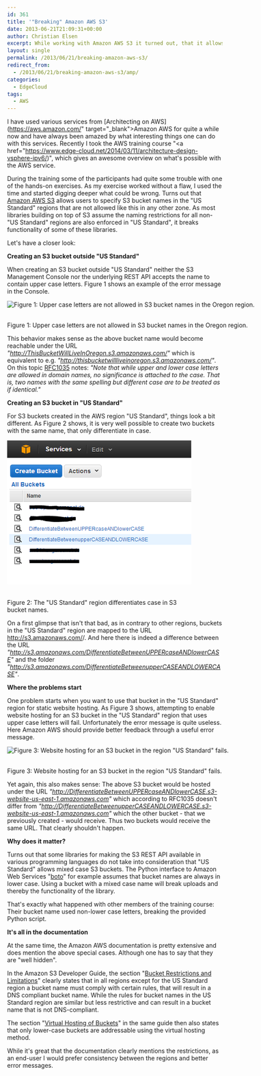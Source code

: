 ```yaml
---
id: 361
title: '"Breaking" Amazon AWS S3'
date: 2013-06-21T21:09:31+00:00
author: Christian Elsen
excerpt: While working with Amazon AWS S3 it turned out, that it allows users to specify S3 bucket names in the "US Standard" regions that are not allowed like this in any other zone. As most libraries building on top of S3 assume the naming restrictions for all non-"US Standard" regions are also enforced in "US Standard", this breaks quite a bit of things.
layout: single
permalink: /2013/06/21/breaking-amazon-aws-s3/
redirect_from:
  - /2013/06/21/breaking-amazon-aws-s3/amp/
categories:
  - EdgeCloud
tags:
  - AWS
---
```

I have used various services from [Architecting on AWS](https://aws.amazon.com/" target="_blank">Amazon AWS</a> for quite a while now and have always been amazed by what interesting things one can do with this services. Recently I took the AWS training course "<a href="https://www.edge-cloud.net/2014/03/11/architecture-design-vsphere-ipv6/)", which gives an awesome overview on what's possible with the AWS service.

During the training some of the participants had quite some trouble with one of the hands-on exercises. As my exercise worked without a flaw, I used the time and started digging deeper what could be wrong. Turns out that [Amazon AWS S3](https://aws.amazon.com/s3/) allows users to specify S3 bucket names in the "US Standard" regions that are not allowed like this in any other zone. As most libraries building on top of S3 assume the naming restrictions for all non-"US Standard" regions are also enforced in "US Standard", it breaks functionality of some of these libraries.

Let's have a closer look:

**Creating an S3 bucket outside "US Standard"**

When creating an S3 bucket outside "US Standard" neither the S3 Management Console nor the underlying REST API accepts the name to contain upper case letters. Figure 1 shows an example of the error message in the Console.



<div id="attachment_362" style="width: 742px" class="wp-caption aligncenter">
  <img src="/content/uploads/2013/06/Capture09.png" alt="Figure 1: Upper case letters are not allowed in S3 bucket names in the Oregon region." width="732" height="323" class="size-full wp-image-362" srcset="/content/uploads/2013/06/Capture09.png 732w, /content/uploads/2013/06/Capture09-500x220.png 500w" sizes="(max-width: 732px) 100vw, 732px" />

  <p class="wp-caption-text">
    <br />Figure 1: Upper case letters are not allowed in S3 bucket names in the Oregon region.
  </p>
</div>

This behavior makes sense as the above bucket name would become reachable under the URL _"http://ThisBucketWillLiveInOregon.s3.amazonaws.com/"_ which is equivalent to e.g. _"http://thisbucketwillliveinoregon.s3.amazonaws.com/"_. On this topic [RFC1035](https://www.ietf.org/rfc/rfc1035.txt) notes: _"Note that while upper and lower case letters are allowed in domain names, no significance is attached to the case. That is, two names with the same spelling but different case are to be treated as if identical."_

**Creating an S3 bucket in "US Standard"**

For S3 buckets created in the AWS region "US Standard", things look a bit different. As Figure 2 shows, it is very well possible to create two buckets with the same name, that only differentiate in case.

<div id="attachment_365" style="width: 441px" class="wp-caption aligncenter">
  <img src="/content/uploads/2013/06/Capture02.png" alt="Figure 2: The &quot;US Standard&quot; region differentiates case in S3 bucket names." width="431" height="336" class="size-full wp-image-365" />

  <p class="wp-caption-text">
    <br />Figure 2: The "US Standard" region differentiates case in S3 bucket names.
  </p>
</div>

On a first glimpse that isn't that bad, as in contrary to other regions, buckets in the "US Standard" region are mapped to the URL http://s3.amazonaws.com/<Bucket Name>/. And here there is indeed a difference between the URL _"http://s3.amazonaws.com/DifferentiateBetweenUPPERcaseANDlowerCASE"_ and the folder _"http://s3.amazonaws.com/DifferentiateBetweenupperCASEANDLOWERCASE"_.

**Where the problems start**

One problem starts when you want to use that bucket in the "US Standard" region for static website hosting. As Figure 3 shows, attempting to enable website hosting for an S3 bucket in the "US Standard" region that uses upper case letters will fail. Unfortunately the error message is quite useless. Here Amazon AWS should provide better feedback through a useful error message.

<div id="attachment_366" style="width: 910px" class="wp-caption aligncenter">
  <img src="/content/uploads/2013/06/Capture08_SMall.png" alt="Figure 3: Website hosting for an S3 bucket in the region &quot;US Standard&quot; fails." width="900" height="374" class="size-full wp-image-366" srcset="/content/uploads/2013/06/Capture08_SMall.png 900w, /content/uploads/2013/06/Capture08_SMall-500x207.png 500w" sizes="(max-width: 900px) 100vw, 900px" />

  <p class="wp-caption-text">
    <br />Figure 3: Website hosting for an S3 bucket in the region "US Standard" fails.
  </p>
</div>

Yet again, this also makes sense: The above S3 bucket would be hosted under the URL _"http://DifferentiateBetweenUPPERcaseANDlowerCASE.s3-website-us-east-1.amazonaws.com"_ which according to RFC1035 doesn't differ from _"http://DifferentiateBetweenupperCASEANDLOWERCASE.s3-website-us-east-1.amazonaws.com"_ which the other bucket - that we previously created - would receive. Thus two buckets would receive the same URL. That clearly shouldn't happen.

**Why does it matter?**

Turns out that some libraries for making the S3 REST API available in various programming languages do not take into consideration that "US Standard" allows mixed case S3 buckets. The Python interface to Amazon Web Services "[boto](https://aws.amazon.com/sdk-for-python/)" for example assumes that bucket names are always in lower case. Using a bucket with a mixed case name will break uploads and thereby the functionality of the library.

That's exactly what happened with other members of the training course: Their bucket name used non-lower case letters, breaking the provided Python script.

**It's all in the documentation**

At the same time, the Amazon AWS documentation is pretty extensive and does mention the above special cases. Although one has to say that they are "well hidden".

In the Amazon S3 Developer Guide, the section "[Bucket Restrictions and Limitations](https://docs.aws.amazon.com/AmazonS3/latest/dev/BucketRestrictions.html)" clearly states that in all regions except for the US Standard region a bucket name must comply with certain rules, that will result in a DNS compliant bucket name. While the rules for bucket names in the US Standard region are similar but less restrictive and can result in a bucket name that is not DNS-compliant.

The section "[Virtual Hosting of Buckets](https://docs.aws.amazon.com/AmazonS3/latest/dev/VirtualHosting.html)" in the same guide then also states that only lower-case buckets are addressable using the virtual hosting method.

While it's great that the documentation clearly mentions the restrictions, as an end-user I would prefer consistency between the regions and better error messages.
